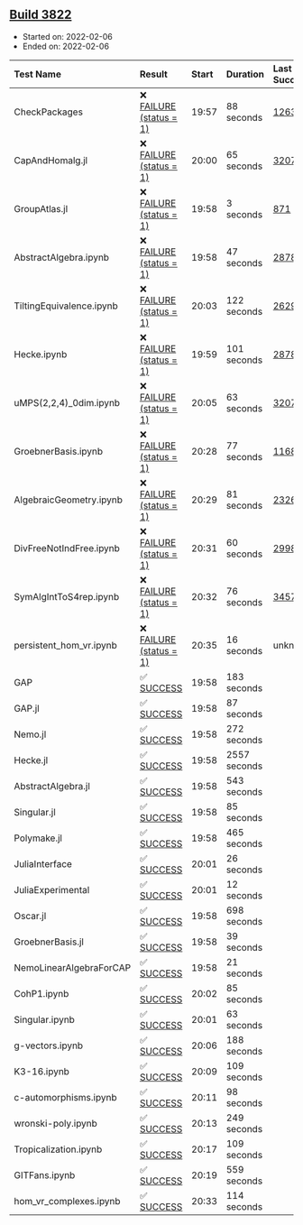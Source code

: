 ## [Build 3822](https://oscarci.mathematik.uni-kl.de/job/oscar-stable/3822/)

* Started on: 2022-02-06
* Ended on: 2022-02-06

| Test Name    | Result | Start | Duration | Last Success | First Failure |
|:-------------|:-------|:------|:---------|:-------------|:--------------|
| CheckPackages | ❌ [FAILURE (status = 1)](https://oscarci.mathematik.uni-kl.de/job/oscar-stable/3822/artifact/logs/build-3822/CheckPackages.log) | 19:57 | 88 seconds | [1263](https://oscarci.mathematik.uni-kl.de/job/oscar-stable/1263/) | [1264](https://oscarci.mathematik.uni-kl.de/job/oscar-stable/1264/) |
| CapAndHomalg.jl | ❌ [FAILURE (status = 1)](https://oscarci.mathematik.uni-kl.de/job/oscar-stable/3822/artifact/logs/build-3822/CapAndHomalg.jl.log) | 20:00 | 65 seconds | [3207](https://oscarci.mathematik.uni-kl.de/job/oscar-stable/3207/) | [3208](https://oscarci.mathematik.uni-kl.de/job/oscar-stable/3208/) |
| GroupAtlas.jl | ❌ [FAILURE (status = 1)](https://oscarci.mathematik.uni-kl.de/job/oscar-stable/3822/artifact/logs/build-3822/GroupAtlas.jl.log) | 19:58 | 3 seconds | [871](https://oscarci.mathematik.uni-kl.de/job/oscar-stable/871/) | [872](https://oscarci.mathematik.uni-kl.de/job/oscar-stable/872/) |
| AbstractAlgebra.ipynb | ❌ [FAILURE (status = 1)](https://oscarci.mathematik.uni-kl.de/job/oscar-stable/3822/artifact/logs/build-3822/AbstractAlgebra.ipynb.log) | 19:58 | 47 seconds | [2878](https://oscarci.mathematik.uni-kl.de/job/oscar-stable/2878/) | [2879](https://oscarci.mathematik.uni-kl.de/job/oscar-stable/2879/) |
| TiltingEquivalence.ipynb | ❌ [FAILURE (status = 1)](https://oscarci.mathematik.uni-kl.de/job/oscar-stable/3822/artifact/logs/build-3822/TiltingEquivalence.ipynb.log) | 20:03 | 122 seconds | [2629](https://oscarci.mathematik.uni-kl.de/job/oscar-stable/2629/) | [2630](https://oscarci.mathematik.uni-kl.de/job/oscar-stable/2630/) |
| Hecke.ipynb | ❌ [FAILURE (status = 1)](https://oscarci.mathematik.uni-kl.de/job/oscar-stable/3822/artifact/logs/build-3822/Hecke.ipynb.log) | 19:59 | 101 seconds | [2878](https://oscarci.mathematik.uni-kl.de/job/oscar-stable/2878/) | [2879](https://oscarci.mathematik.uni-kl.de/job/oscar-stable/2879/) |
| uMPS(2,2,4)_0dim.ipynb | ❌ [FAILURE (status = 1)](https://oscarci.mathematik.uni-kl.de/job/oscar-stable/3822/artifact/logs/build-3822/uMPS-2-2-4-_0dim.ipynb.log) | 20:05 | 63 seconds | [3207](https://oscarci.mathematik.uni-kl.de/job/oscar-stable/3207/) | [3208](https://oscarci.mathematik.uni-kl.de/job/oscar-stable/3208/) |
| GroebnerBasis.ipynb | ❌ [FAILURE (status = 1)](https://oscarci.mathematik.uni-kl.de/job/oscar-stable/3822/artifact/logs/build-3822/GroebnerBasis.ipynb.log) | 20:28 | 77 seconds | [1168](https://oscarci.mathematik.uni-kl.de/job/oscar-stable/1168/) | [1169](https://oscarci.mathematik.uni-kl.de/job/oscar-stable/1169/) |
| AlgebraicGeometry.ipynb | ❌ [FAILURE (status = 1)](https://oscarci.mathematik.uni-kl.de/job/oscar-stable/3822/artifact/logs/build-3822/AlgebraicGeometry.ipynb.log) | 20:29 | 81 seconds | [2326](https://oscarci.mathematik.uni-kl.de/job/oscar-stable/2326/) | [2327](https://oscarci.mathematik.uni-kl.de/job/oscar-stable/2327/) |
| DivFreeNotIndFree.ipynb | ❌ [FAILURE (status = 1)](https://oscarci.mathematik.uni-kl.de/job/oscar-stable/3822/artifact/logs/build-3822/DivFreeNotIndFree.ipynb.log) | 20:31 | 60 seconds | [2998](https://oscarci.mathematik.uni-kl.de/job/oscar-stable/2998/) | [2999](https://oscarci.mathematik.uni-kl.de/job/oscar-stable/2999/) |
| SymAlgIntToS4rep.ipynb | ❌ [FAILURE (status = 1)](https://oscarci.mathematik.uni-kl.de/job/oscar-stable/3822/artifact/logs/build-3822/SymAlgIntToS4rep.ipynb.log) | 20:32 | 76 seconds | [3457](https://oscarci.mathematik.uni-kl.de/job/oscar-stable/3457/) | [3458](https://oscarci.mathematik.uni-kl.de/job/oscar-stable/3458/) |
| persistent_hom_vr.ipynb | ❌ [FAILURE (status = 1)](https://oscarci.mathematik.uni-kl.de/job/oscar-stable/3822/artifact/logs/build-3822/persistent_hom_vr.ipynb.log) | 20:35 | 16 seconds | unknown | unknown |
| GAP | ✅ [SUCCESS](https://oscarci.mathematik.uni-kl.de/job/oscar-stable/3822/artifact/logs/build-3822/GAP.log) | 19:58 | 183 seconds |  |  |
| GAP.jl | ✅ [SUCCESS](https://oscarci.mathematik.uni-kl.de/job/oscar-stable/3822/artifact/logs/build-3822/GAP.jl.log) | 19:58 | 87 seconds |  |  |
| Nemo.jl | ✅ [SUCCESS](https://oscarci.mathematik.uni-kl.de/job/oscar-stable/3822/artifact/logs/build-3822/Nemo.jl.log) | 19:58 | 272 seconds |  |  |
| Hecke.jl | ✅ [SUCCESS](https://oscarci.mathematik.uni-kl.de/job/oscar-stable/3822/artifact/logs/build-3822/Hecke.jl.log) | 19:58 | 2557 seconds |  |  |
| AbstractAlgebra.jl | ✅ [SUCCESS](https://oscarci.mathematik.uni-kl.de/job/oscar-stable/3822/artifact/logs/build-3822/AbstractAlgebra.jl.log) | 19:58 | 543 seconds |  |  |
| Singular.jl | ✅ [SUCCESS](https://oscarci.mathematik.uni-kl.de/job/oscar-stable/3822/artifact/logs/build-3822/Singular.jl.log) | 19:58 | 85 seconds |  |  |
| Polymake.jl | ✅ [SUCCESS](https://oscarci.mathematik.uni-kl.de/job/oscar-stable/3822/artifact/logs/build-3822/Polymake.jl.log) | 19:58 | 465 seconds |  |  |
| JuliaInterface | ✅ [SUCCESS](https://oscarci.mathematik.uni-kl.de/job/oscar-stable/3822/artifact/logs/build-3822/JuliaInterface.log) | 20:01 | 26 seconds |  |  |
| JuliaExperimental | ✅ [SUCCESS](https://oscarci.mathematik.uni-kl.de/job/oscar-stable/3822/artifact/logs/build-3822/JuliaExperimental.log) | 20:01 | 12 seconds |  |  |
| Oscar.jl | ✅ [SUCCESS](https://oscarci.mathematik.uni-kl.de/job/oscar-stable/3822/artifact/logs/build-3822/Oscar.jl.log) | 19:58 | 698 seconds |  |  |
| GroebnerBasis.jl | ✅ [SUCCESS](https://oscarci.mathematik.uni-kl.de/job/oscar-stable/3822/artifact/logs/build-3822/GroebnerBasis.jl.log) | 19:58 | 39 seconds |  |  |
| NemoLinearAlgebraForCAP | ✅ [SUCCESS](https://oscarci.mathematik.uni-kl.de/job/oscar-stable/3822/artifact/logs/build-3822/NemoLinearAlgebraForCAP.log) | 19:58 | 21 seconds |  |  |
| CohP1.ipynb | ✅ [SUCCESS](https://oscarci.mathematik.uni-kl.de/job/oscar-stable/3822/artifact/logs/build-3822/CohP1.ipynb.log) | 20:02 | 85 seconds |  |  |
| Singular.ipynb | ✅ [SUCCESS](https://oscarci.mathematik.uni-kl.de/job/oscar-stable/3822/artifact/logs/build-3822/Singular.ipynb.log) | 20:01 | 63 seconds |  |  |
| g-vectors.ipynb | ✅ [SUCCESS](https://oscarci.mathematik.uni-kl.de/job/oscar-stable/3822/artifact/logs/build-3822/g-vectors.ipynb.log) | 20:06 | 188 seconds |  |  |
| K3-16.ipynb | ✅ [SUCCESS](https://oscarci.mathematik.uni-kl.de/job/oscar-stable/3822/artifact/logs/build-3822/K3-16.ipynb.log) | 20:09 | 109 seconds |  |  |
| c-automorphisms.ipynb | ✅ [SUCCESS](https://oscarci.mathematik.uni-kl.de/job/oscar-stable/3822/artifact/logs/build-3822/c-automorphisms.ipynb.log) | 20:11 | 98 seconds |  |  |
| wronski-poly.ipynb | ✅ [SUCCESS](https://oscarci.mathematik.uni-kl.de/job/oscar-stable/3822/artifact/logs/build-3822/wronski-poly.ipynb.log) | 20:13 | 249 seconds |  |  |
| Tropicalization.ipynb | ✅ [SUCCESS](https://oscarci.mathematik.uni-kl.de/job/oscar-stable/3822/artifact/logs/build-3822/Tropicalization.ipynb.log) | 20:17 | 109 seconds |  |  |
| GITFans.ipynb | ✅ [SUCCESS](https://oscarci.mathematik.uni-kl.de/job/oscar-stable/3822/artifact/logs/build-3822/GITFans.ipynb.log) | 20:19 | 559 seconds |  |  |
| hom_vr_complexes.ipynb | ✅ [SUCCESS](https://oscarci.mathematik.uni-kl.de/job/oscar-stable/3822/artifact/logs/build-3822/hom_vr_complexes.ipynb.log) | 20:33 | 114 seconds |  |  |
